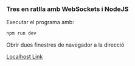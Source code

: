 ### Tres en ratlla amb WebSockets i NodeJS

Executar el programa amb:
    
```bash
npm run dev
```

Obrir dues finestres de navegador a la direcció

[Localhost Link](http://localhost:8888)
